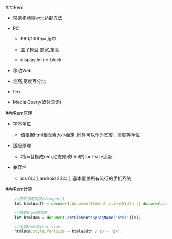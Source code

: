 ###Rem

* 常见移动端web适配方法

 * PC
    
   * 960/1000px 居中
   
   * 盒子模型,定宽,定高
   
   * display:inline-block
   
 
 * 移动Web
 
  * 定高,宽度百分比
  
  * flex
  
  * Media Query(媒体查询)
  
  
###Rem原理

 * 字体单位
 
   * 值根据html根元素大小而定, 同样可以作为宽度、高度等单位
   
   
 * 适配原理
  
   * 将px替换成rem,动态修改html的font-size适配
   
   
 * 兼容性
 
   * ios 6以上android 2.1以上,基本覆盖所有流行的手机系统
   
 
###Rem计算

```js
    //获取视窗宽度(Viewport)
    let htmlWidth = document.documentElement.clientWidth || document.body.clientWidth;

    //获取html的DOM
    let htmlDom = document.getElementsByTagName('html')[0];

    //设置html的font-size
    htmlDom.style.fontSize = htmlWidth / 10 + 'px';
```